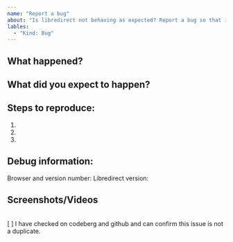 ```yaml
---
name: "Report a bug"
about: "Is libredirect not behaving as expected? Report a bug so that it can be fixed as soon as possible."
lables:
  - "Kind: Bug"
---
```


## What happened?

## What did you expect to happen?

## Steps to reproduce:

1.
2.
3.

<!-- and so on -->

## Debug information:

Browser and version number:
Libredirect version:

## Screenshots/Videos

<!--Just drag and drop any screenshots or videos you have of the issue below-->

<br>
<!--Put an "x" inbetween the brackets to confirm-->
[ ] I have checked on codeberg and github and can confirm this issue is not a duplicate.
